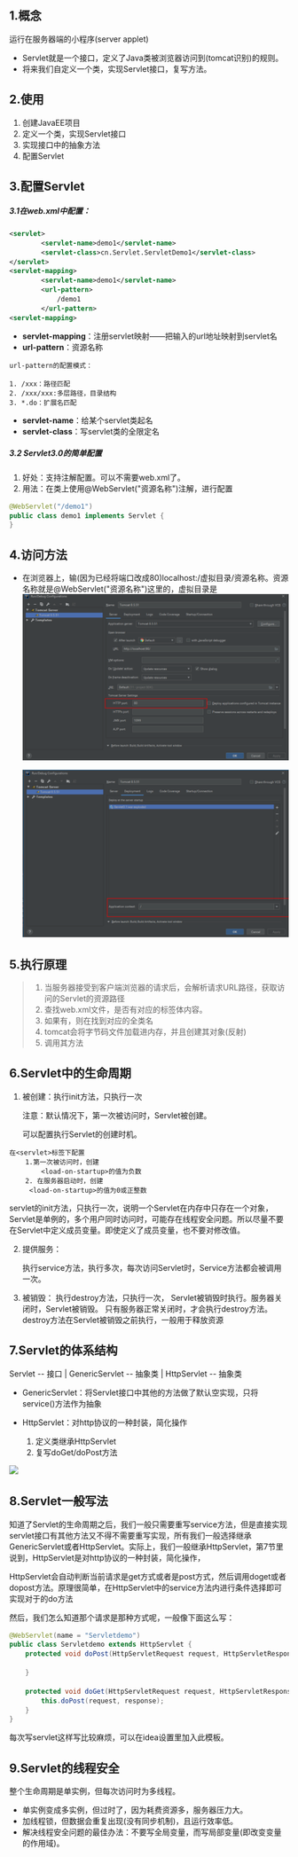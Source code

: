 ## 	1.概念

运行在服务器端的小程序(server applet)

-  Servlet就是一个接口，定义了Java类被浏览器访问到(tomcat识别)的规则。
- 将来我们自定义一个类，实现Servlet接口，复写方法。

## 2.使用

1. 创建JavaEE项目
2. 定义一个类，实现Servlet接口
3. 实现接口中的抽象方法
4. 配置Servlet

## 3.配置Servlet

##### 3.1在web.xml中配置：

```xml
<servlet>
        <servlet-name>demo1</servlet-name>
        <servlet-class>cn.Servlet.ServletDemo1</servlet-class>
</servlet>
<servlet-mapping>
        <servlet-name>demo1</servlet-name>
        <url-pattern>
            /demo1
        </url-pattern>
<servlet-mapping>
```

- **servlet-mapping**：注册servlet映射——把输入的url地址映射到servlet名
-  **url-pattern**：资源名称

```
url-pattern的配置模式：

1. /xxx：路径匹配
2. /xxx/xxx:多层路径，目录结构
3. *.do：扩展名匹配
```

- **servlet-name**：给某个servlet类起名
- **servlet-class**：写servlet类的全限定名

##### 3.2 Servlet3.0的简单配置

1. 好处：支持注解配置。可以不需要web.xml了。
2. 用法：在类上使用@WebServlet("资源名称")注解，进行配置

```java
@WebServlet("/demo1")
public class demo1 implements Servlet {
}
```



## 4.访问方法

- 在浏览器上，输(因为已经将端口改成80)localhost:/虚拟目录/资源名称。资源名称就是@WebServlet("资源名称")这里的，虚拟目录是
  ![](servlet\1.png)

  ![2](servlet\2.png)



## 5.执行原理

>1.  当服务器接受到客户端浏览器的请求后，会解析请求URL路径，获取访问的Servlet的资源路径
>2. 查找web.xml文件，是否有对应的<url-pattern>标签体内容。
>3. 如果有，则在找到对应的<servlet-class>全类名
>4. tomcat会将字节码文件加载进内存，并且创建其对象(反射)
>5.  调用其方法

## 6.Servlet中的生命周期

1. 被创建：执行init方法，只执行一次

   注意：默认情况下，第一次被访问时，Servlet被创建。

   可以配置执行Servlet的创建时机。

```
在<servlet>标签下配置
	1.第一次被访问时，创建
		<load-on-startup>的值为负数
	2. 在服务器启动时，创建
	 <load-on-startup>的值为0或正整数
```

servlet的init方法，只执行一次，说明一个Servlet在内存中只存在一个对象，Servlet是单例的，多个用户同时访问时，可能存在线程安全问题。所以尽量不要在Servlet中定义成员变量。即使定义了成员变量，也不要对修改值。

2. 提供服务：

   执行service方法，执行多次，每次访问Servlet时，Service方法都会被调用一次。

3.  被销毁：
   执行destroy方法，只执行一次， Servlet被销毁时执行。服务器关闭时，Servlet被销毁。 只有服务器正常关闭时，才会执行destroy方法。destroy方法在Servlet被销毁之前执行，一般用于释放资源

## 7.Servlet的体系结构	

Servlet -- 接口
					|
		GenericServlet -- 抽象类
				|
		HttpServlet  -- 抽象类

- GenericServlet：将Servlet接口中其他的方法做了默认空实现，只将service()方法作为抽象

- HttpServlet：对http协议的一种封装，简化操作
  1. 定义类继承HttpServlet
  2. 复写doGet/doPost方法

![](F:\笔记\JAVA\servlet\3.png)

## 8.Servlet一般写法

知道了Servlet的生命周期之后，我们一般只需要重写service方法，但是直接实现servlet接口有其他方法又不得不需要重写实现，所有我们一般选择继承GenericServlet或者HttpServlet。实际上，我们一般继承HttpServlet，第7节里说到，HttpServlet是对http协议的一种封装，简化操作，

HttpServlet会自动判断当前请求是get方式或者是post方式，然后调用doget或者dopost方法。原理很简单，在HttpServlet中的service方法内进行条件选择即可实现对于的do方法

然后，我们怎么知道那个请求是那种方式呢，一般像下面这么写：

```java
@WebServlet(name = "Servletdemo")
public class Servletdemo extends HttpServlet {
    protected void doPost(HttpServletRequest request, HttpServletResponse response) throws ServletException, IOException {

    }

    protected void doGet(HttpServletRequest request, HttpServletResponse response) throws ServletException, IOException {
        this.doPost(request, response);
    }
}
```

每次写servlet这样写比较麻烦，可以在idea设置里加入此模板。

## 9.Servlet的线程安全

整个生命周期是单实例，但每次访问时为多线程。

- 单实例变成多实例，但过时了，因为耗费资源多，服务器压力大。
- 加线程锁，但数据会重复出现(没有同步机制)，且运行效率低。
- 解决线程安全问题的最佳办法：不要写全局变量，而写局部变量(即改变变量的作用域)。